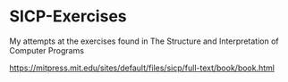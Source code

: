# SICP-Exercises
My attempts at the exercises found in The Structure and Interpretation of Computer Programs 

https://mitpress.mit.edu/sites/default/files/sicp/full-text/book/book.html
